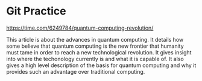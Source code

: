 # Git Practice

https://time.com/6249784/quantum-computing-revolution/

This article is about the advances in quantum computing. It details how some believe that quantum computing is the new frontier that humanity must tame in order to reach a new technological revolution. It gives insight into where the techonology currently is and what it is capable of. It also gives a high level description of the basis for quantum computing and why it provides such an advantage over traditional computing.